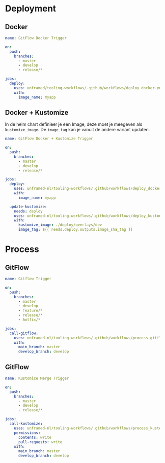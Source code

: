 # Deployment

## Docker
```yaml
name: GitFlow Docker Trigger

on:
  push:
    branches:
      - master
      - develop
      - release/*

jobs:
  deploy:
    uses: unframed/tooling-workflows/.github/workflows/deploy_docker.yml@master
    with:
      image_name: myapp
```

## Docker + Kustomize
In de helm chart definieer je een Image, deze moet je meegeven als `kustomize_image`. De `image_tag` kan je vanuit de andere variant updaten.
```yaml
name: GitFlow Docker + Kustomize Trigger

on:
  push:
    branches:
      - master
      - develop
      - release/*

jobs:
  deploy:
    uses: unframed-nl/tooling-workflows/.github/workflows/deploy_docker.yml@master
    with:
      image_name: myapp

  update-kustomize:
    needs: deploy
    uses: unframed-nl/tooling-workflows/.github/workflows/deploy_kustomize.yml@master
    with:
      kustomize_image: ./deploy/overlays/dev
      image_tag: ${{ needs.deploy.outputs.image_sha_tag }}

```

# Process

## GitFlow

```yaml
name: Gitflow Trigger

on:
  push:
    branches:
      - master
      - develop
      - feature/*
      - release/*
      - hotfix/*

jobs:
  call-gitflow:
    uses: unframed-nl/tooling-workflows/.github/workflows/process_gitflow.yml@master
    with:
      main_branch: master
      develop_branch: develop
```


## GitFlow

```yaml
name: Kustomize Merge Trigger

on:
  push:
    branches:
      - master
      - develop
      - release/*

jobs:
  call-kustomize:
    uses: unframed-nl/tooling-workflows/.github/workflows/process_kustomize.yml@master
    permissions:
      contents: write
      pull-requests: write
    with:
      main_branch: master
      develop_branch: develop
```

